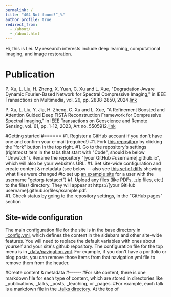```yaml
---
permalink: /
title: "404 Not found!^_%"
author_profile: true
redirect_from: 
  - /about/
  - /about.html
---
```


Hi, this is Lei. My research interests include deep learning, computational imaging, and image restoration.

Publication
======
P. Xu, L. Liu, H. Zheng, X. Yuan, C. Xu and L. Xue, "Degradation-Aware Dynamic Fourier-Based Network for Spectral Compressive Imaging," in IEEE Transactions on Multimedia, vol. 26, pp. 2838-2850, 2024.[link](https://doi.org/10.1109/TMM.2023.3304450) 

P. Xu, L. Liu, Y. Jia, H. Zheng, C. Xu and L. Xue, "A Refinement Boosted and Attention Guided Deep FISTA Reconstruction Framework for Compressive Spectral Imaging," in IEEE Transactions on Geoscience and Remote Sensing, vol. 61, pp. 1-12, 2023, Art no. 5505912.[link](https://doi.org/10.1109/TGRS.2023.3257125)

#Getting started
#======
#1. Register a GitHub account if you don't have one and confirm your e-mail (required!)
#1. Fork [this repository](https://github.com/academicpages/academicpages.github.io) by clicking the "fork" button in the top right. 
#1. Go to the repository's settings (rightmost item in the tabs that start with "Code", should be below "Unwatch"). Rename the repository "[your GitHub #username].github.io", which will also be your website's URL.
#1. Set site-wide configuration and create content & metadata (see below -- also see [this set of diffs](http://archive.is/3TPas) showing what files were changed #to set up [an example site](https://getorg-testacct.github.io) for a user with the username "getorg-testacct")
#1. Upload any files (like PDFs, .zip files, etc.) to the files/ directory. They will appear at https://[your GitHub username].github.io/files/example.pdf.  
#1. Check status by going to the repository settings, in the "GitHub pages" section

Site-wide configuration
------
The main configuration file for the site is in the base directory in [_config.yml](https://github.com/academicpages/academicpages.github.io/blob/master/_config.yml), which defines the content in the sidebars and other site-wide features. You will need to replace the default variables with ones about yourself and your site's github repository. The configuration file for the top menu is in [_data/navigation.yml](https://github.com/academicpages/academicpages.github.io/blob/master/_data/navigation.yml). For example, if you don't have a portfolio or blog posts, you can remove those items from that navigation.yml file to remove them from the header. 

#Create content & metadata
#------
#For site content, there is one markdown file for each type of content, which are stored in directories like _publications, _talks, _posts, _teaching, or _pages. #For example, each talk is a markdown file in the [_talks directory](https://github.com/academicpages/academicpages.github.io/tree/master/_talks). At the top of 

